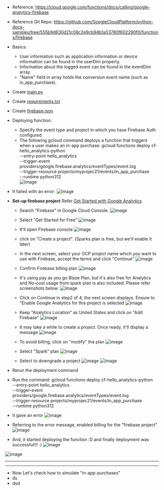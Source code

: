 - Reference: https://cloud.google.com/functions/docs/calling/google-analytics-firebase
- Reference Git Repo: https://github.com/GoogleCloudPlatform/python-docs-samples/tree/555b9d630d21c08c2e9cb94b1a53780f602290f0/functions/firebase

- Basics: 
  - User information such as application information or device information can be found in the userDim property.
  - Information about the logged event can be found in the eventDim array.
  - "Name" field in array holds the conversion event name (such as in_app_purchase).

- Create [main.py](https://github.com/Ajit1279/GCP_Learning/blob/main/20240204_CldFunctions/20240211_Python/0211_Firebs/0211_Analytics/main.py)
- Create [requirements.txt](https://github.com/Ajit1279/GCP_Learning/blob/main/20240204_CldFunctions/20240211_Python/0211_Firebs/0211_Analytics/requirements.txt)
- Create [firebase.json](https://github.com/Ajit1279/GCP_Learning/blob/main/20240204_CldFunctions/20240211_Python/0211_Firebs/0211_Analytics/firebase.json)

- Deploying function:
  - Specify the event type and project in which you have Firebase Auth configured
  - The following gcloud command deploys a function that triggers when a user makes an in-app purchase:
      gcloud functions deploy cf-hello_analytics-python \
      --entry-point  hello_analytics \
      --trigger-event providers/google.firebase.analytics/eventTypes/event.log \
      --trigger-resource projects/myprojec21/events/in_app_purchase \
      --runtime python312     
![image](https://github.com/Ajit1279/GCP_Learning/assets/81754034/6aac2411-edf4-42d3-aac9-5ef124629a42)

- It failed with an error:
![image](https://github.com/Ajit1279/GCP_Learning/assets/81754034/cd476250-89c5-4bba-afc4-9c23a59c3a44)

- **Set-up firebase project** Refer [Get Started with Google Analytics](https://firebase.google.com/docs/analytics/get-started?platform=web)
  - Search "Firebase" in Google Cloud Console.
![image](https://github.com/Ajit1279/GCP_Learning/assets/81754034/1f5ff2c1-5218-4abd-9960-719cf4ee6ffd)

  - Select "Get Started for Free"
![image](https://github.com/Ajit1279/GCP_Learning/assets/81754034/c0e47c25-f3d8-478a-86a1-5ebd504524e1)

  - It'll open Firebase console
![image](https://github.com/Ajit1279/GCP_Learning/assets/81754034/7077ffb4-1a62-484d-8001-f4c56ca787ac)

  - click on "Create a project". (Sparks plan is free, but we'll enable it later)
  - In the next screen, select your GCP project name which you want to use with Firebase, accept the terms and click "Continue"
![image](https://github.com/Ajit1279/GCP_Learning/assets/81754034/49318f34-5397-45a1-bbf2-08c8b077b1f1)

  - Confirm Firebase billing plan
![image](https://github.com/Ajit1279/GCP_Learning/assets/81754034/11bd134c-71f1-41fc-94ec-3ec933726312)

  - It's using pay as you go Blaze Plan, but it's also free for Analytics and No-cost usage from spark plan is also included. Please refer screenshots below:
![image](https://github.com/Ajit1279/GCP_Learning/assets/81754034/e4090b9f-9cd0-4a10-af3e-2275eb661a07)

  - Click on Continue in step2 of 4, the next screen displays. Ensure to "Enable Google Analytics for this project is selected
![image](https://github.com/Ajit1279/GCP_Learning/assets/81754034/79a79f92-6dbe-453f-929b-cc64e78c0cff)

  - Keep "Analytics Location" as United States and click on "Add Firebase"
![image](https://github.com/Ajit1279/GCP_Learning/assets/81754034/ba15d1c1-4164-430c-b7ec-6fe125f4385b)

  - It may take a while to create a project. Once ready, it'll display a message
![image](https://github.com/Ajit1279/GCP_Learning/assets/81754034/e963a8fc-5a12-4462-9de1-c9bce57abcfb)

  - To avoid billing, click on "modify" the plan
![image](https://github.com/Ajit1279/GCP_Learning/assets/81754034/d0a5cc83-da1a-4ced-8f24-dab9b942faea)

  - Select "Spark" plan
![image](https://github.com/Ajit1279/GCP_Learning/assets/81754034/6a30738d-a4b5-4b52-8573-290849e49697)

  - Select to downgrade a project
![image](https://github.com/Ajit1279/GCP_Learning/assets/81754034/51079b81-217e-4c5a-b39d-2a491d42e2a4)
![image](https://github.com/Ajit1279/GCP_Learning/assets/81754034/15610122-42c2-4b5a-aa6f-fc8690505d8d)

-  Rerun the deployment command
  - Run the command:
    gcloud functions deploy cf-hello_analytics-python \
      --entry-point  hello_analytics \
      --trigger-event providers/google.firebase.analytics/eventTypes/event.log \
      --trigger-resource projects/myprojec21/events/in_app_purchase \
      --runtime python312

  - It gave an error
![image](https://github.com/Ajit1279/GCP_Learning/assets/81754034/ab570f0c-6800-4e88-b9f8-64790700bf17)

  - Referring to the error message, enabled billing for the "firebase project"
![image](https://github.com/Ajit1279/GCP_Learning/assets/81754034/74d2e250-951b-4e7d-bc6e-b153f75fe32b)
 
  - And, it started deploying the function :D and finally deployment was successful!!! :)
![image](https://github.com/Ajit1279/GCP_Learning/assets/81754034/9997c163-3bca-4af4-a02d-720cb9b2ee74)

![image](https://github.com/Ajit1279/GCP_Learning/assets/81754034/121cbb25-43bd-4cbd-b121-ebc9d598f7e7)

   
--------------------------------------------
---------------------------------------------
- Now Let's check how to simulate "in-app-purchases" 
- ds
- dsd

 
